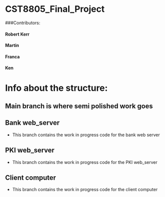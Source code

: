 # CST8805_Final_Project
###Contributors: 
#### Robert Kerr 
#### Martin
#### Franca
#### Ken

# Info about the structure:

## Main branch is where semi polished work goes

## Bank web_server
 - This branch contains the work in progress code for the bank web server

## PKI web_server
 - This branch contains the work in progress code for the PKI web_server
 
## Client computer
 - This branch contains the work in progress code for the client computer
